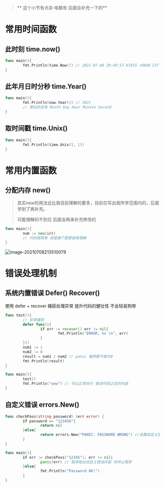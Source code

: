 > ** 这个小节有点杂 啥都有 后面会补充一下的** 

# 常用时间函数

## 此时刻 time.now()

```go
func main(){
		fmt.Println(time.Now()) // 2021-07-08 20:49:57.63555 +0800 CST m=+0.000343241
}
```

## 此年月日时分秒 time.Year()

```go
func main(){
		fmt.Println(now.Year()) // 2021 
		// 类似的还有 Month Day Hour Minute Second
}
```

## 取时间戳 time.Unix()

```go
func main(){
		fmt.Println(time.Unix(1, 1))
}
```

# 常用内置函数

## 分配内存 new()

> 其实new的用法远比我目前理解的要多，目前仅写出我所学范围内的，后面学到了再补充。
>
> 可能理解的不到位 后面会再来补充修改的

```go
func main(){
		num := new(int)
		// 代码很简单 但是画个图更容易理解 
}
```

![image-20210708213510079](https://cdn.kulipoi.com/img/20210708213622.png)

# 错误处理机制

## 系统内置错误 Defer()  Recover()

使用 defer + recover 捕获处理异常 提升代码的健壮性 不会轻易狗带

```go
func test(){
		// 异常捕获
		defer func(){
				if err := recover() err != nil{
						fmt.Println("ERROR, %v \n", err)
				}
		}()
		num1 := 1
		num2 := 0
		result = num1 / num2 // panic 被除数不能为0
		fmt.Println(result)
}

func main(){
		test()
		fmt.Println("wow") // 可以正常执行 错误代码之后的内容
}
```

## 自定义错误 errors.New()

```go
func checkPass(string password) (err error) {
		if password == "123456"{
				return nil
		}else{
				return errors.New("PANIC: PASSWORD WRONG") //设置自定义错误
		}
}

func main(){
		if err := checkPass("12345"); err != nil{
				panic(err) // 程序抛出自定义错误内容 并终止程序
		}else{
				fmt.Println("Password OK!")
		}
}
```



